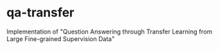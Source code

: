 # qa-transfer
Implementation of "Question Answering through Transfer Learning from Large Fine-grained Supervision Data"
